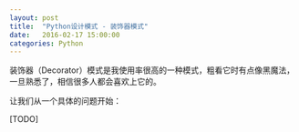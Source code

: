 ```yaml
---
layout: post
title:  "Python设计模式 - 装饰器模式"
date:   2016-02-17 15:00:00
categories: Python
---
```

装饰器（Decorator）模式是我使用率很高的一种模式，粗看它时有点像黑魔法，一旦熟悉了，相信很多人都会喜欢上它的。

让我们从一个具体的问题开始：

[TODO]
